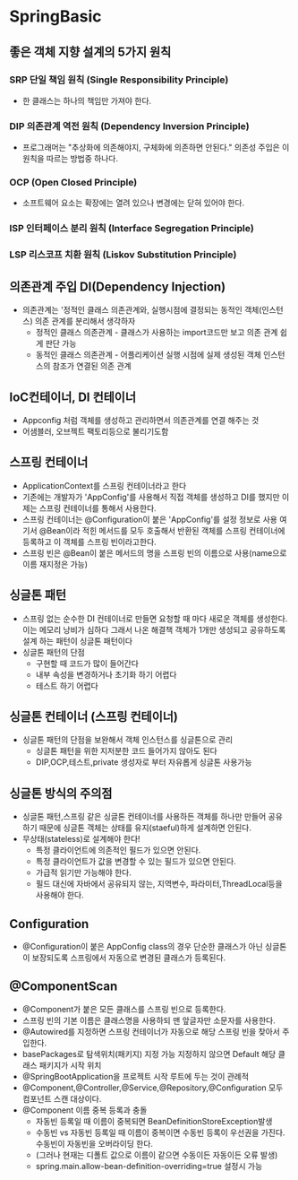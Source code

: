 # SpringBasic

## 좋은 객체 지향 설계의 5가지 원칙

### SRP 단일 책임 원칙 (Single Responsibility Principle)
 * 한 클래스는 하나의 책임만 가져야 한다.

### DIP 의존관계 역전 원칙 (Dependency Inversion Principle)
 * 프로그래머는 "추상화에 의존해야지, 구체화에 의존하면 안된다." 의존성 주입은 이원칙을 따르는 방법중 하나다.

### OCP (Open Closed Principle)
 * 소프트웨어 요소는 확장에는 열려 있으나 변경에는 닫혀 있어야 한다.

### ISP 인터페이스 분리 원칙 (Interface Segregation Principle)

### LSP 리스코프 치환 원칙 (Liskov Substitution Principle)

## 의존관계 주입 DI(Dependency Injection)

 * 의존관계는 '정적인 클래스 의존관계와, 실행시점에 결정되는 동적인 객체(인스턴스) 의존 관계를 분리해서 생각하자
   * 정적인 클래스 의존관계 - 클래스가 사용하는 import코드만 보고 의존 관계 쉽게 판단 가능
   * 동적인 클래스 의존관계 - 어플리케이션 실행 시점에 실제 생성된 객체 인스턴스의 참조가 연결된 의존 관계

    
## IoC컨테이너, DI 컨테이너
* Appconfig 처럼 객체를 생성하고 관리하면서 의존관계를 연결 해주는 것
* 어샘블러, 오브젝트 팩토리등으로 불리기도함


## 스프링 컨테이너
 * ApplicationContext를 스프링 컨테이너라고 한다
 * 기존에는 개발자가 'AppConfig'를 사용해서 직접 객체를 생성하고 DI를 했지만 이제는 스프링 컨테이너를 통해서 사용한다.
 * 스프링 컨테이너는 @Configuration이 붙은 'AppConfig'를 설정 정보로 사용 여기서 @Bean이라 적힌 메서드를 모두 호출해서 반환된 객체를 스프링 컨테이너에 등록하고 이 객체를 스프링 빈이라고한다.
 * 스프링 빈은 @Bean이 붙은 메서드의 명을 스프링 빈의 이름으로 사용(name으로 이름 재지정은 가능)

## 싱글톤 패턴
 * 스프링 없는 순수한 DI 컨테이너로 만들면 요청할 때 마다 새로운 객체를 생성한다. 이는 메모리 낭비가 심하다 그래서 나온 해결책 객체가 1개만 생성되고 공유하도록 설계 하는 패턴이 싱글톤 패턴이다
 * 싱글톤 패턴의 단점
   * 구현할 때 코드가 많이 들어간다
   * 내부 속성을 변경하거나 초기화 하기 어렵다
   * 테스트 하기 어렵다

## 싱글톤 컨테이너 (스프링 컨테이너)
 * 싱글톤 패턴의 단점을 보완해서 객체 인스턴스를 싱글톤으로 관리
   * 싱글톤 패턴을 위한 지저분한 코드 들어가지 않아도 된다
   * DIP,OCP,테스트,private 생성자로 부터 자유롭게 싱글톤 사용가능

## 싱글톤 방식의 주의점
 * 싱글톤 패턴,스프링 같은 싱글톤 컨테이너를 사용하든 객체를 하나만 만들어 공유 하기 때문에 싱글톤 객체는 상태를 유지(staeful)하게 설계하면 안된다.
 * 무상태(stateless)로 설계해야 한다!
   * 특정 클라이언트에 의존적인 필드가 있으면 안된다.
   * 특정 클라이언트가 값을 변경할 수 있는 필드가 있으면 안된다.
   * 가급적 읽기만 가능해야 한다.
   * 필드 대신에 자바에서 공유되지 않는, 지역변수, 파라미터,ThreadLocal등을 사용해야 한다.

## Configuration
 * @Configuration이 붙은 AppConfig class의 경우 단순한 클래스가 아닌 싱글톤이 보장되도록 스프링에서 자동으로 변경된 클래스가 등록된다.

## @ComponentScan
 * @Component가 붙은 모든 클래스를 스프링 빈으로 등록한다.
 * 스프링 빈의 기본 이름은 클래스명을 사용하되 맨 앞글자만 소문자를 사용한다.
 * @Autowired를 지정하면 스프링 컨테이너가 자동으로 해당 스프링 빈을 찾아서 주입한다.
 * basePackages로 탐색위치(패키지) 지정 가능 지정하지 않으면 Default 해당 클래스 패키지가 시작 위치
 * @SpringBootApplication을 프로젝트 시작 루트에 두는 것이 관례적
 * @Component,@Controller,@Service,@Repository,@Configuration 모두 컴포넌트 스캔 대상이다.
 * @Component 이름 중복 등록과 충돌
   * 자동빈 등록일 때 이름이 중복되면 BeanDefinitionStoreException발생
   * 수동빈 vs 자동빈 등록일 때 이름이 중복이면 수동빈 등록이 우선권을 가진다. 수동빈이 자동빈을 오버라이딩 한다.
   * (그러나 현재는 디폴트 값으로 이름이 같으면 수동이든 자동이든 오류 발생)
   * spring.main.allow-bean-definition-overriding=true 설정시 가능


